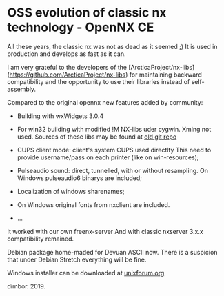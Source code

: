 # OSS evolution of classic nx technology - OpenNX CE

All these years, the classic nx was not as dead as it seemed ;)
It is used in production and develops as fast as it can.

I am very grateful to the developers of the [ArcticaProject/nx-libs]
(https://github.com/ArcticaProject/nx-libs) for maintaining backward
compatibility and the opportunity to use their libraries instead
of self-assembly.

Compared to the original opennx new features added by community:

- Building with wxWidgets 3.0.4

- For win32 building with modified !M NX-libs uder cygwin. Xming not used.
Sources of these libs may be found at [old git repo](http://git.etersoft.ru/people/dimbor/packages/?p=NXClient-W32.git)

- CUPS client mode: client's system CUPS used directlty
This need to provide username/pass on each printer (like on win-resources);

- Pulseaudio sound: direct, tunnelled, with or without resampling.
On Windows pulseaudio6 binarys are included;

- Localization of windows sharenames;

- On Windows original fonts from nxclient are included.

- ...

It worked with our own freenx-server
And with classic nxserver 3.x.x compatibility remained.

Debian package home-maded for Devuan ASCII now. There is a suspicion that
under Debian Stretch everything will be fine.

Windows installer can be downloaded at [unixforum.org](https://unixforum.org/up/nxman/OpenNXCE-1.0.0-r15.5.exe)

dimbor. 2019.

